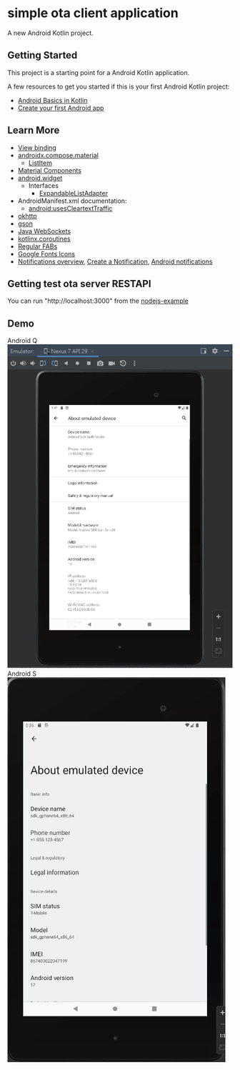 # simple ota client application  
  
A new Android Kotlin project.  
  
## Getting Started  
  
This project is a starting point for a Android Kotlin application.  
  
A few resources to get you started if this is your first Android Kotlin project:  
  
- [Android Basics in Kotlin](https://developer.android.com/courses/android-basics-kotlin/course)  
- [Create your first Android app](https://developer.android.com/courses/pathways/android-basics-kotlin-two)   

## Learn More  
- [View binding](https://developer.android.com/topic/libraries/view-binding#kts)
- [androidx.compose.material](https://developer.android.com/reference/kotlin/androidx/compose/material/package-summary)  
  - [ListItem](https://developer.android.com/reference/kotlin/androidx/compose/material/package-summary#ListItem(androidx.compose.ui.Modifier,kotlin.Function0,kotlin.Function0,kotlin.Boolean,kotlin.Function0,kotlin.Function0,kotlin.Function0))
- [Material Components](https://m2.material.io/components?platform=android)
- [android.widget](https://developer.android.com/reference/android/widget/package-summary)  
  - Interfaces
    - [ExpandableListAdapter](https://developer.android.com/reference/android/widget/ExpandableListAdapter)  
- AndroidManifest.xml documentation:  
  - [android:usesCleartextTraffic](https://developer.android.com/guide/topics/manifest/application-element#usesCleartextTraffic)  
- [okhttp](https://square.github.io/okhttp/)  
- [gson](https://mvnrepository.com/artifact/com.google.code.gson/gson)  
- [Java WebSockets](https://github.com/TooTallNate/Java-WebSocket)  
- [kotlinx.coroutines](https://github.com/Kotlin/kotlinx.coroutines)  
- [Regular FABs](https://m2.material.io/components/buttons-floating-action-button/android#regular-fabs)  
- [Google Fonts Icons](https://fonts.google.com/icons)  
- [Notifications overview](https://developer.android.com/develop/ui/views/notifications), [Create a Notification](https://developer.android.com/develop/ui/views/notifications/build-notification), [Android notifications](https://m2.material.io/design/platform-guidance/android-notifications.html#usage)   
  
## Getting test ota server RESTAPI  
You can run "http://localhost:3000" from the [nodejs-example](https://github.com/yungwenpeng/simple_ota_server)  
  
## Demo  
Android Q  
![simple_ota_client_demo](simple_ota_client_demo.gif)  
Android S  
![simple_ota_client_demo_s](simple_ota_client_demo_s.gif)  
